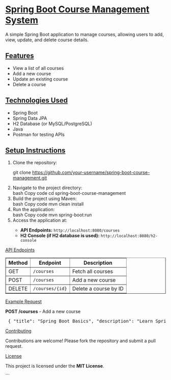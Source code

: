 # <u>Spring Boot Course Management System</u>

<p>
  A simple Spring Boot application to manage courses, allowing users to add, view, update, and delete course details.
</p>

## <u>Features</u>

<ul>
  <li>View a list of all courses</li>
  <li>Add a new course</li>
  <li>Update an existing course</li>
  <li>Delete a course</li>
</ul>

## <u>Technologies Used</u>

<ul>
  <li>Spring Boot</li>
  <li>Spring Data JPA</li>
  <li>H2 Database (or MySQL/PostgreSQL)</li>
  <li>Java</li>
  <li>Postman for testing APIs</li>
</ul>

## <u>Setup Instructions</u>

<ol>
  <li>Clone the repository:</li>

git clone https://github.com/your-username/spring-boot-course-management.git
<li>Navigate to the project directory:</li>
bash
Copy code
cd spring-boot-course-management
<li>Build the project using Maven:</li>
bash
Copy code
mvn clean install
<li>Run the application:</li>
bash
Copy code
mvn spring-boot:run
<li>Access the application at:</li> <ul> <li><strong>API Endpoints:</strong> <code>http://localhost:8080/courses</code></li> <li><strong>H2 Console (if H2 database is used):</strong> <code>http://localhost:8080/h2-console</code></li> </ul> </ol>
<u>API Endpoints</u>
<table border="1" cellpadding="5"> <thead> <tr> <th>Method</th> <th>Endpoint</th> <th>Description</th> </tr> </thead> <tbody> <tr> <td>GET</td> <td><code>/courses</code></td> <td>Fetch all courses</td> </tr> <tr> <td>POST</td> <td><code>/courses</code></td> <td>Add a new course</td> </tr> <tr> <td>DELETE</td> <td><code>/courses/{id}</code></td> <td>Delete a course by ID</td> </tr> </tbody> </table>
<u>Example Request</u>
<p> <strong>POST /courses</strong> - Add a new course </p> <pre> { "title": "Spring Boot Basics", "description": "Learn Spring Boot from scratch.", "price": 99.99 } </pre>
<u>Contributing</u>
<p> Contributions are welcome! Please fork the repository and submit a pull request. </p>
<u>License</u>
<p> This project is licensed under the <strong>MIT License</strong>. </p> ```
